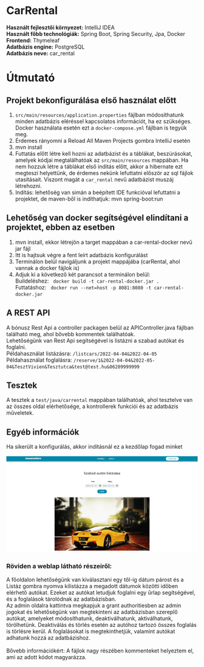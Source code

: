 # CarRental
**Használt fejlesztői környezet:** IntelliJ IDEA<br>
**Használt főbb technológiák:** Spring Boot, Spring Security, Jpa, Docker<br>
**Frontend:** Thymeleaf<br>
**Adatbázis engine:** PostgreSQL<br>
**Adatbázis neve:** car_rental

# Útmutató
## Projekt bekonfigurálása első használat előtt<br>
 
  1.  ```src/main/resources/application.properties``` fájlban módosíthatunk minden adatbázis eléréssel kapcsolatos információt, ha ez szükséges. Docker használata esetén ezt a ```docker-compose.yml``` fájlban is tegyük meg.
  2. Érdemes rányomni a Reload All Maven Projects gombra IntelliJ esetén
  3. mvn install
  4. Futtatás előtt létre kell hozni az adatbázist és a táblákat, beszúrásokat, amelyek kódjai megtalálhatóak az ```src/main/resources``` mappában. Ha nem hozzuk létre a táblákat első indítás előtt, akkor a hibernate ezt megteszi helyettünk, de érdemes nekünk lefuttatni először az sql fájlok utasításait.  Viszont magát a ```car_rental``` nevű adatbázist muszáj létrehozni.
  5. Indítás: lehetőség van simán a beépített IDE funkcióval lefuttatni a projektet, de maven-ből is indíthatjuk: mvn spring-boot:run
  
## Lehetőség van docker segítségével elindítani a projektet, ebben az esetben

 1. mvn install, ekkor létrejön a target mappában a car-rental-docker nevű jar fájl
 2. Itt is hajtsuk végre a fent leírt adatbázis konfigurálást
 3. Terminálon belül navigáljunk a projekt mappájába (carRental, ahol vannak a docker fájlok is)
 4. Adjuk ki a következő két parancsot a terminálon belül:<br> 
     Buildeléshez: &nbsp; ```docker build -t car-rental-docker.jar .``` <br>
     Futtatáshoz:  &nbsp;   ```docker run --net=host -p 8081:8080 -t car-rental-docker.jar``` <br>
     
## A REST API
A bónusz Rest Api a controller packagen belül az APIController.java fájlban található meg, ahol bővebb kommentek találhatóak.<br>
Lehetőségünk van Rest Api segítségével is listázni a szabad autókat és foglalni.<br>
Példahasználat listázásra: ```/listcars/2022-04-04&2022-04-05```<br>
Példahasználat foglalásra: ```/reserve/1&2022-04-04&2022-05-04&TesztVivien&Tesztutca&test@test.hu&06209999999```

## Tesztek
A tesztek a ```test/java/carrental``` mappában találhatóak, ahol tesztelve van az összes oldal elérhetősége, a kontrollerek funkciói és az adatbázis műveletek.

## Egyéb információk
Ha sikerült a konfigurálás, akkor indításnál ez a kezdőlap fogad minket<br><br>
![My Image](carRental/src/main/resources/static/styles/images/readmepic.png) <br>

### Röviden a weblap látható részeiről:<br>
A főoldalon lehetőségünk van kiválasztani egy től-ig dátum párost és a Listáz gombra nyomva kilistázza a megadott dátumok közötti időben elérhető autókat. Ezeket az autókat letudjuk foglalni egy űrlap segítségével, és a foglalások tárolódnak az adatbázisban.<br>
Az admin oldalra kattintva megkapjuk a grant authoritiesben az admin jogokat és lehetőségünk van megtekinteni az adatbázisban szereplő autókat, amelyeket módosíthatunk, deaktiválhatunk, aktiválhatunk, törölhetünk. Deaktiválás és törlés esetén az autóhoz tartozó összes foglalás is törlésre kerül. A foglalásokat is megtekinthetjük, valamint autókat adhatunk hozzá az adatbázishoz.<br><br>
Bővebb információkért: A fájlok nagy részében kommenteket helyeztem el, ami az adott kódot magyarázza.




